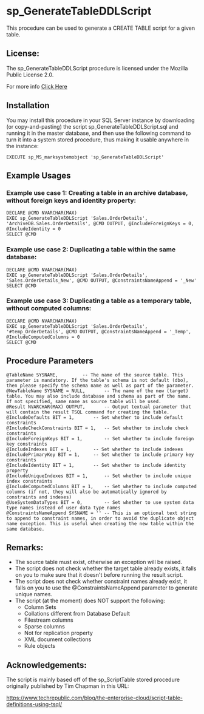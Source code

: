 # sp_GenerateTableDDLScript

This procedure can be used to generate a CREATE TABLE script for a given table.

## License:

The sp_GenerateTableDDLScript procedure is licensed under the Mozilla Public License 2.0.

For more info [Click Here](https://github.com/EitanBlumin/sp_GenerateTableDDLScript/blob/master/LICENSE)

## Installation

You may install this procedure in your SQL Server instance by downloading (or copy-and-pasting) the script sp_GenerateTableDDLScript.sql and running it in the master database, and then use the following command to turn it into a system stored procedure, thus making it usable anywhere in the instance:

`EXECUTE sp_MS_marksystemobject 'sp_GenerateTableDDLScript'`

## Example Usages

### Example use case 1: Creating a table in an archive database, without foreign keys and identity property:

```
DECLARE @CMD NVARCHAR(MAX)
EXEC sp_GenerateTableDDLScript 'Sales.OrderDetails', 'ArchiveDB.Sales.OrderDetails', @CMD OUTPUT, @IncludeForeignKeys = 0, @IncludeIdentity = 0
SELECT @CMD
```

### Example use case 2: Duplicating a table within the same database:

```
DECLARE @CMD NVARCHAR(MAX)
EXEC sp_GenerateTableDDLScript 'Sales.OrderDetails', 'Sales.OrderDetails_New', @CMD OUTPUT, @ConstraintsNameAppend = '_New'
SELECT @CMD
```

### Example use case 3: Duplicating a table as a temporary table, without computed columns:

```
DECLARE @CMD NVARCHAR(MAX)
EXEC sp_GenerateTableDDLScript 'Sales.OrderDetails', '#temp_OrderDetails', @CMD OUTPUT, @ConstraintsNameAppend = '_Temp', @IncludeComputedColumns = 0
SELECT @CMD
```

## Procedure Parameters

```
@TableName SYSNAME,			-- The name of the source table. This parameter is mandatory. If the table's schema is not default (dbo), then please specify the schema name as well as part of the parameter.
@NewTableName SYSNAME = NULL,		-- The name of the new (target) table. You may also include database and schema as part of the name. If not specified, same name as source table will be used.
@Result NVARCHAR(MAX) OUTPUT,		-- Output textual parameter that will contain the result TSQL command for creating the table.
@IncludeDefaults BIT = 1,		-- Set whether to include default constraints
@IncludeCheckConstraints BIT = 1,	-- Set whether to include check constraints
@IncludeForeignKeys BIT = 1,		-- Set whether to include foreign key constraints
@IncludeIndexes BIT = 1,		-- Set whether to include indexes
@IncludePrimaryKey BIT = 1,		-- Set whether to include primary key constraints
@IncludeIdentity BIT = 1,		-- Set whether to include identity property
@IncludeUniqueIndexes BIT = 1,		-- Set whether to include unique index constraints
@IncludeComputedColumns BIT = 1,	-- Set whether to include computed columns (if not, they will also be automatically ignored by constraints and indexes)
@UseSystemDataTypes BIT = 0,		-- Set whether to use system data type names instead of user data type names
@ConstraintsNameAppend SYSNAME = ''	-- This is an optional text string to append to constraint names, in order to avoid the duplicate object name exception. This is useful when creating the new table within the same database.
```

## Remarks:

- The source table must exist, otherwise an exception will be raised.
- The script does not check whether the target table already exists,
  it falls on you to make sure that it doesn't before running the result script.
- The script does not check whether constraint names already exist,
  it falls on you to use the @ConstraintsNameAppend parameter to generate unique names.
- The script (at the moment) does NOT support the following:
	- Column Sets
	- Collations different from Database Default
	- Filestream columns
	- Sparse columns
	- Not for replication property
	- XML document collections
  - Rule objects

## Acknowledgements:

The script is mainly based off of the sp_ScriptTable stored procedure originally published by Tim Chapman in this URL:

https://www.techrepublic.com/blog/the-enterprise-cloud/script-table-definitions-using-tsql/
